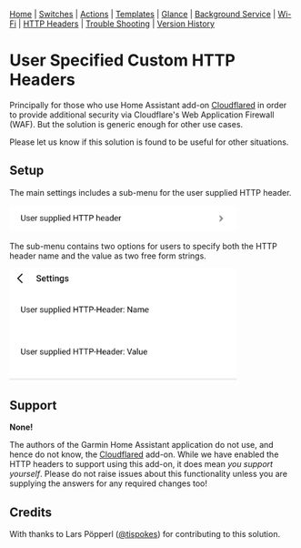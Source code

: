[Home](README.md) | [Switches](examples/Switches.md) | [Actions](examples/Actions.md) | [Templates](examples/Templates.md) | [Glance](examples/Glance.md) | [Background Service](BackgroundService.md) | [Wi-Fi](Wi-Fi.md) | [HTTP Headers](HTTP_Headers.md) | [Trouble Shooting](TroubleShooting.md) | [Version History](HISTORY.md)

# User Specified Custom HTTP Headers

Principally for those who use Home Assistant add-on [Cloudflared](https://github.com/brenner-tobias/addon-cloudflared) in order to provide additional security via Cloudflare's Web Application Firewall (WAF). But the solution is generic enough for other use cases.

Please let us know if this solution is found to be useful for other situations.

## Setup

The main settings includes a sub-menu for the user supplied HTTP header.

<img src="images/http_header_submenu_item.png" width="400" title="Application Settings"/>

The sub-menu contains two options for users to specify both the HTTP header name and the value as two free form strings.

<img src="images/http_header_settings.png" width="400" title="Application Settings"/>

## Support

**None!**

The authors of the Garmin Home Assistant application do not use, and hence do not know, the [Cloudflared](https://github.com/brenner-tobias/addon-cloudflared) add-on. While we have enabled the HTTP headers to support using this add-on, it does mean _you support yourself_. Please do not raise issues about this functionality unless you are supplying the answers for any required changes too!

## Credits

With thanks to Lars Pöpperl ([@tispokes](https://github.com/tispokes)) for contributing to this solution.
